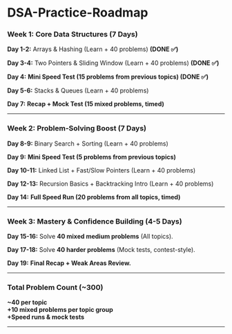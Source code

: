 # DSA-Practice-Roadmap

### **Week 1: Core Data Structures (7 Days)**
**Day 1-2:** Arrays & Hashing (Learn + 40 problems) **(DONE ✅)**

**Day 3-4:** Two Pointers & Sliding Window (Learn + 40 problems) **(DONE ✅)**

**Day 4:** **Mini Speed Test (15 problems from previous topics) (DONE ✅)**

**Day 5-6:** Stacks & Queues (Learn + 40 problems)

**Day 7:** **Recap + Mock Test (15 mixed problems, timed)**

---

### **Week 2: Problem-Solving Boost (7 Days)**
**Day 8-9:** Binary Search + Sorting (Learn + 40 problems)

**Day 9:** **Mini Speed Test (5 problems from previous topics)**

**Day 10-11:** Linked List + Fast/Slow Pointers (Learn + 40 problems)

**Day 12-13:** Recursion Basics + Backtracking Intro (Learn + 40 problems)

**Day 14:** **Full Speed Run (20 problems from all topics, timed)**

---

### **Week 3: Mastery & Confidence Building (4-5 Days)**

**Day 15-16:** Solve **40 mixed medium problems** (All topics).

**Day 17-18:** Solve **40 harder problems** (Mock tests, contest-style).

**Day 19:** **Final Recap + Weak Areas Review.**

---

### **Total Problem Count (~300)**
**~40 per topic**  
**+10 mixed problems per topic group**  
**+Speed runs & mock tests**

---